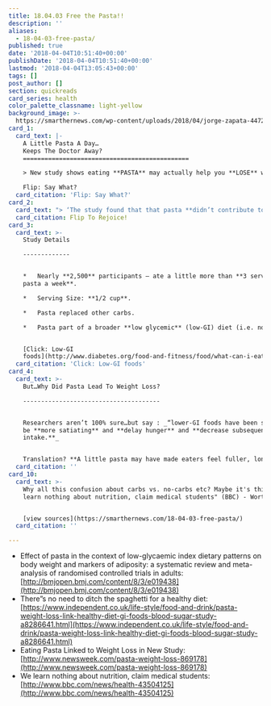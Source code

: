```yaml
---
title: 18.04.03 Free the Pasta!!
description: ''
aliases:
  - 18-04-03-free-pasta/
published: true
date: '2018-04-04T10:51:40+00:00'
publishDate: '2018-04-04T10:51:40+00:00'
lastmod: '2018-04-04T13:05:43+00:00'
tags: []
post_author: []
section: quickreads
card_series: health
color_palette_classname: light-yellow
background_image: >-
  https://smarthernews.com/wp-content/uploads/2018/04/jorge-zapata-44723-unsplash-scaled.jpg
card_1:
  card_text: |-
    A Little Pasta A Day…  
    Keeps The Doctor Away?
    ==============================================

    > New study shows eating **PASTA** may actually help you **LOSE** weight.

    Flip: Say What?
  card_citation: 'Flip: Say What?'
card_2:
  card_text: "> ‘The study found that that pasta **didn’t contribute to weight gain or increase in body fat**. In fact analysis actually showed a **small weight loss**.’\n> \n> Dr John Sievenpiper, Lead Researcher\n\nFlip To Rejoice!"
  card_citation: Flip To Rejoice!
card_3:
  card_text: >-
    Study Details

    -------------


    *   Nearly **2,500** participants – ate a little more than **3 servings of
    pasta a week**.

    *   Serving Size: **1/2 cup**.

    *   Pasta replaced other carbs.

    *   Pasta part of a broader **low glycemic** (low-GI) diet (i.e. no bread).


    [Click: Low-GI
    foods](http://www.diabetes.org/food-and-fitness/food/what-can-i-eat/understanding-carbohydrates/glycemic-index-and-diabetes.html)
  card_citation: 'Click: Low-GI foods'
card_4:
  card_text: >-
    But…Why Did Pasta Lead To Weight Loss?

    --------------------------------------


    Researchers aren’t 100% sure…but say : _“lower-GI foods have been shown to
    be **more satiating** and **delay hunger** and **decrease subsequent energy
    intake.**_


    Translation? **A little pasta may have made eaters feel fuller, longer.**
  card_citation: ''
card_10:
  card_text: >-
    Why all this confusion about carbs vs. no-carbs etc? Maybe it's this: "We
    learn nothing about nutrition, claim medical students" (BBC) - Worth a read:


    [view sources](https://smarthernews.com/18-04-03-free-pasta/)
  card_citation: ''

---
```

*   Effect of pasta in the context of low-glycaemic index dietary patterns on body weight and markers of adiposity: a systematic review and meta-analysis of randomised controlled trials in adults: [http://bmjopen.bmj.com/content/8/3/e019438](http://bmjopen.bmj.com/content/8/3/e019438)
*   There”s no need to ditch the spaghetti for a healthy diet: [https://www.independent.co.uk/life-style/food-and-drink/pasta-weight-loss-link-healthy-diet-gi-foods-blood-sugar-study-a8286641.html](https://www.independent.co.uk/life-style/food-and-drink/pasta-weight-loss-link-healthy-diet-gi-foods-blood-sugar-study-a8286641.html)
*   Eating Pasta Linked to Weight Loss in New Study: [http://www.newsweek.com/pasta-weight-loss-869178](http://www.newsweek.com/pasta-weight-loss-869178)
*   We learn nothing about nutrition, claim medical students: [http://www.bbc.com/news/health-43504125](http://www.bbc.com/news/health-43504125)